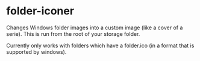 folder-iconer
============

Changes Windows folder images into a custom image (like a cover of a serie).
This is run from the root of your storage folder.

Currently only works with folders which have a folder.ico (in a format that is supported by windows).
